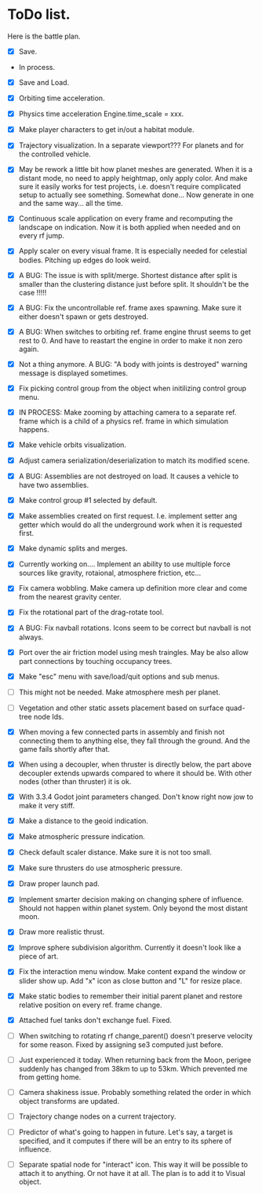 

# ToDo list.

Here is the battle plan.
- [x] Save.
- In process.
- [x] Save and Load.
- [x] Orbiting time acceleration.
- [x] Physics time acceleration Engine.time_scale = xxx.
- [x] Make player characters to get in/out a habitat module.
- [x] Trajectory visualization. In a separate viewport??? For planets and for the controlled vehicle.
- [x] May be rework a little bit how planet meshes are generated. When it is a distant mode, no need to apply heightmap, only apply color. And make sure it easily works for test projects, i.e. doesn't require complicated setup to actually see something.
        Somewhat done... Now generate in one and the same way... all the time.
- [x] Continuous scale application on every frame and recomputing the landscape on indication. Now it is both applied when needed and on every rf jump.
- [x] Apply scaler on every visual frame. It is especially needed for celestial bodies. Pitching up edges do look weird.
- [x] A BUG: The issue is with split/merge. Shortest distance after split is smaller than the clustering distance just before split. It shouldn't be the case !!!!!
- [x] A BUG: Fix the uncontrollable ref. frame axes spawning. Make sure it either doesn't spawn or gets destroyed.
- [x] A BUG: When switches to orbiting ref. frame engine thrust seems to get rest to 0. And have to reastart the engine in order to make it non zero again.
- [x] Not a thing anymore. A BUG: "A body with joints is destroyed" warning message is displayed sometimes.
- [x] Fix picking control group from the object when initilizing control group menu.
- [x] IN PROCESS: Make zooming by attaching camera to a separate ref. frame which is a child of a physics ref. frame in which simulation happens.
- [x] Make vehicle orbits visualization.
- [x] Adjust camera serialization/deserialization to match its modified scene.
- [x] A BUG: Assemblies are not destroyed on load. It causes a vehicle to have two assemblies.
- [x] Make control group #1 selected by default.
- [x] Make assemblies created on first request. I.e. implement setter ang getter which would do all the underground work when it is requested first.
- [x] Make dynamic splits and merges.
- [x] Currently working on.... Implement an ability to use multiple force sources like gravity, rotaional, atmosphere friction, etc...
- [x] Fix camera wobbling. Make camera up definition more clear and come from the nearest gravity center.
- [x] Fix the rotational part of the drag-rotate tool.
- [x] A BUG: Fix navball rotations. Icons seem to be correct but navball is not always.
- [x] Port over the air friction model using mesh traingles. May be also allow part connections by touching occupancy trees.
- [x] Make "esc" menu with save/load/quit options and sub menus.
- [ ] This might not be needed. Make atmosphere mesh per planet.
- [ ] Vegetation and other static assets placement based on surface quad-tree node Ids.

- [x] When moving a few connected parts in assembly and finish not connecting them to anything else, they fall through the ground. And the game fails shortly after that.
- [x] When using a decoupler, when thruster is directly below, the part above decoupler extends upwards compared to where it should be. With other nodes (other than thruster) it is ok.
- [x] With 3.3.4 Godot joint parameters changed. Don't know right now jow to make it very stiff.

- [x] Make a distance to the geoid indication.
- [x] Make atmospheric pressure indication.
- [x] Check default scaler distance. Make sure it is not too small.
- [x] Make sure thrusters do use atmospheric pressure.
- [x] Draw proper launch pad.
- [x] Implement smarter decision making on changing sphere of influence. Should not happen within planet system. Only beyond the most distant moon.
- [x] Draw more realistic thrust.
- [x] Improve sphere subdivision algorithm. Currently it doesn't look like a piece of art.
- [x] Fix the interaction menu window. Make content expand the window or slider show up. Add "x" icon as close button and "L" for resize place.
- [x] Make static bodies to remember their initial parent planet and restore relative position on every ref. frame change.
- [x] Attached fuel tanks don't exchange fuel. Fixed.
- [ ] When switching to rotating rf change_parent() doesn't preserve velocity for some reason. Fixed by assigning se3 computed just before.
- [ ] Just experienced it today. When returning back from the Moon, perigee suddenly has changed from 38km to up to 53km. Which prevented me from getting home.
- [ ] Camera shakiness issue. Probably something related the order in which object transforms are updated.
- [ ] Trajectory change nodes on a current trajectory.
- [ ] Predictor of what's going to happen in future. Let's say, a target is specified, and it computes if there will be an entry to its sphere of influence.
- [ ] Separate spatial node for "interact" icon. This way it will be possible to attach it to anything. Or not have it at all. The plan is to add it to Visual object.







